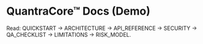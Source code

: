 # QuantraCore™ Docs (Demo)
Read: QUICKSTART → ARCHITECTURE → API_REFERENCE → SECURITY → QA_CHECKLIST → LIMITATIONS → RISK_MODEL.
